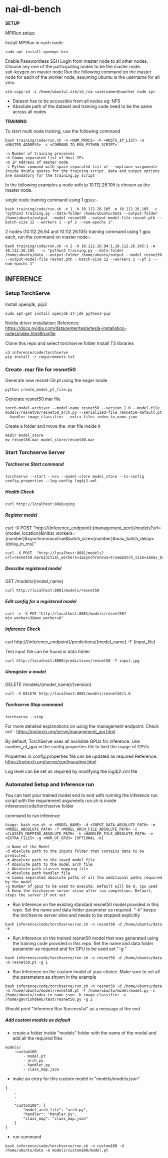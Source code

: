 # nai-dl-bench

**SETUP**

MPIRun setup:

Install MPIRun in each node: 
```
sudo apt install openmpi-bin
```

Enable Passwordless SSH Login from master node to all other nodes. Choose any one of the participating nodes to be the master node.  
ssh-keygen on master node
Run the following command on the master node for each of the worker node, assuming ubuntu is the username for all vms: 
```
ssh-copy-id -i /home/ubuntu/.ssh/id_rsa <username>@<worker node ip>
```

- Dataset has to be accessible from all nodes eg: NFS
- Absolute path of the dataset and training code need to be the same across all nodes

**TRAINING**

To start multi node training, use the following command

```
bash training/code/run.sh -n <NUM_PROCS> -h <HOSTS_IP_LIST> -m <MASTER_ADDRESS> -c <COMMAND_TO_RUN_PYTHON_SCRIPT>

-n Number of training processes
-h Comma separated list of Host IPs
-m IP Address of master node
-c Python command with space separated list of --<option> <argument> inside double quotes for the training script. data and output options are mandatory for the training.py script
```

In the following examples a node with ip 10.112.26.105 is chosen as the master node.

single node training command using 1 gpus:-
```
bash training/code/run.sh -n 1 -h 10.112.26.105 -m 10.112.26.105  -c "python3 training.py --data-folder /home/ubuntu/data --output-folder /home/ubuntu/output --model resnet50 --output-model-file resnet.pth --batch-size 12 --workers 1 --pf 2 --num-epochs 1"
```

2 nodes (10.112.26.94 and 10.112.26.105) training command using 1 gpu each, run the command on master node:-
```
bash training/code/run.sh -n 2 -h 10.112.26.94:1,10.112.26.105:1 -m 10.112.26.105   -c "python3 training.py --data-folder /home/ubuntu/data --output-folder /home/ubuntu/output --model resnet50 --output-model-file resnet.pth --batch-size 12 --workers 1 --pf 2 --num-epochs 1"
```

## INFERENCE

### Setup TorchServe

Install openjdk, pip3  

```
sudo apt-get install openjdk-17-jdk python3-pip
```

Nvidia driver installation:
Reference: https://docs.nvidia.com/datacenter/tesla/tesla-installation-notes/index.html#runfile


Clone this repo and select torchserve folder 
Install TS libraries 

```
cd inference/code/torchserve
pip install -r requirements.txt
```

### Create .mar file for resnet50

Generate new resnet-50.pt using the eager mode 

```
python create_model_pt_file.py
```

Generate resnet50.mar file

```
torch-model-archiver --model-name resnet50 --version 1.0 --model-file models/resnet50/resnet50_arch.py --serialized-file resnet50-default.pt --handler image_classifier --extra-files index_to_name.json
```

Create a folder and move the .mar file inside it

```
mkdir model_store
mv resnet50.mar model_store/resnet50.mar
```

### Start Torchserve Server 

##### Torchserve Start command

```
torchserve --start --ncs --model-store model_store --ts-config config.properties --log-config log4j2.xml
```

##### Health Check

```
curl http://localhost:8080/ping
```

##### Register model

curl -X POST  "http://{inference_endpoint}:{management_port}/models?url={model_location}&initial_workers={number}&synchronous=true&batch_size={number}&max_batch_delay={delay_in_ms}"

```
curl -X POST  "http://localhost:8081/models?url=resnet50.mar&initial_workers=1&synchronous=true&batch_size=1&max_batch_delay=20"
```

##### Describe registered model

GET /models/{model_name}

```
curl http://localhost:8081/models/resnet50
```

##### Edit config for a registered model

```
curl -v -X PUT "http://localhost:8081/models/resnet50?min_worker=3&max_worker=6"
```

##### Inference Check

curl http://{inference_endpoint}/predictions/{model_name} -T {input_file}

Test input file can be found in data folder

```
curl http://localhost:8080/predictions/resnet50 -T input.jpg
```

##### Unregister a model

DELETE /models/{model_name}/{version}

```
curl -X DELETE http://localhost:8081/models/resnet50/1.0
```

##### Torchserve Stop command

```
torchserve --stop
```

For more detailed explanations on using the management endpoint. Check out - https://pytorch.org/serve/management_api.html

By default, TorchServe uses all available GPUs for inference. Use number_of_gpu in the config.properties file to limit the usage of GPUs

Properties in config.properties file can be updated as required
Reference: https://pytorch.org/serve/configuration.html

Log level can be set as required by modifying the log4j2.xml file


### Automated Setup and Inference run
You can test your trained model end to end with running the inference run script with the requirement arguments 
run.sh is inside inference/code/torchserve folder

command to run inference
```
Usage: bash run.sh -n <MODEL_NAME> -d <INPUT_DATA_ABSOLUTE_PATH> -m <MODEL_ABSOLUTE_PATH> -f <MODEL_ARCH_FILE_ABSOLUTE_PATH> -c <CLASSES_MAPPING_ABSOLUTE_PATH> -h <HANDLER_FILE_ABSOLUTE_PATH> -e <EXTRA_FILES> -g <NUM_OF_GPUS> [OPTIONAL -k]

-n Name of the Model
-d Absolute path to the inputs folder that contains data to be predicted.
-m Absolute path to the saved model file
-f Absolute path to the model arch file
-c Absolute path classes mapping file
-h Absolute path handler file
-e Comma separated absolute paths of all the additional paths required by the model
-g Number of gpus to be used to execute. Default will be 0, cpu used
-k Keep the torchserve server alive after run completion. Default, stops the server if not set
```

- Run Inference on the existing standard resnet50 model provided in this repo.
Set the name and data folder parameter as required. "-k" keeps the torchserve server alive and needs to be stopped explicitly
```
bash inference/code/torchserve/run.sh -n resnet50 -d /home/ubuntu/data -k
```

- Run Inference on the trained resnet50 model that was generated using the training code provided in this repo.
Set the name and data folder parameter as required and for GPU to be used set "-g <num>"
```
bash inference/code/torchserve/run.sh -n resnet50 -d /home/ubuntu/data -m resnet50.pt -g 1
```

- Run Inference on the custom model of your choice.
Make sure to set all the parameters as shown in the example
```
bash inference/code/torchserve/run.sh -n resnet50 -d /home/ubuntu/data -m /home/ubuntu/model/resnet50.pt -f /home/ubuntu/model/model.py -c /home/ubuntu/index_to_name.json -h image_classifier -e /home/gavrishdemo/test/resnet50.py -g 2
```

Should print "Inference Run Successful" as a message at the end

##### Add custom models as default

- create a folder inside "models" folder with the name of the model and add all the required files

```
models/
    -custom100
        - model.pt
        - arch.py
        - handler.py
        - class_map.json
```

- make an entry for this custom model in "models/models.json"

```
{
    .
    .
    .
    "custom100": {
        "model_arch_file": "arch.py",
        "handler": "handler.py",
        "class_map": "class_map.json"
    }
}
```

- run command 

```
bash inference/code/torchserve/run.sh -n custom100 -d /home/ubuntu/data -m models/custom100/model.pt
```


